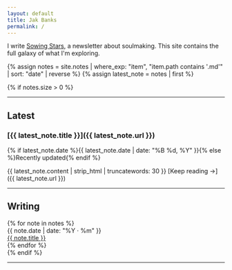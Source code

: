 ```yaml
---
layout: default
title: Jak Banks
permalink: /
---
```


I write [Sowing Stars](https://sowingstars.substack.com/), a newsletter about soulmaking. This site contains the full galaxy of what I'm exploring.

{% assign notes = site.notes | where_exp: "item", "item.path contains '.md'" | sort: "date" | reverse %}
{% assign latest_note = notes | first %}

{% if notes.size > 0 %}
***

## Latest

### [{{ latest_note.title }}]({{ latest_note.url }})
{% if latest_note.date %}{{ latest_note.date | date: "%B %d, %Y" }}{% else %}Recently updated{% endif %}

{{ latest_note.content | strip_html | truncatewords: 30 }}
[Keep reading →]({{ latest_note.url }})

***

## Writing

<div class="writing-list">
{% for note in notes %}
  <div class="writing-item">
    <div class="date-prefix">{{ note.date | date: "%Y · %m" }}</div><a href="{{ note.url }}" class="writing-title">{{ note.title }}</a>
  </div>
{% endfor %}
</div>
{% endif %}

***
